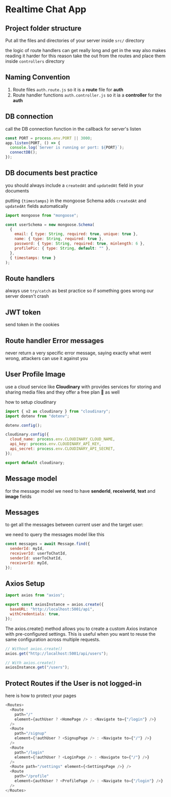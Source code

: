 # Realtime Chat App

## Project folder structure

Put all the files and directories of your server inside `src/` directory

the logic of route handlers can get really long and get in the way also makes reading it harder
for this reason take the out from the routes and place them inside `controllers` directory

## Naming Convention

1. Route files `auth.route.js` so it is a **route** file for **auth**
2. Route handler functions `auth.controller.js` so it ia a **controller** for the **auth**

## DB connection

call the DB connection function in the callback for server's listen

```js
const PORT = process.env.PORT || 3000;
app.listen(PORT, () => {
  console.log(`Server is running or port: ${PORT}`);
  connectDB();
});
```

## DB documents best practice

you should always include a `createdAt` and `updatedAt` field in your documents

putting `{timestamps}` in the mongoose Schema adds `createdAt` and `updatedAt` fields automatically

```js
import mongoose from "mongoose";

const userSchema = new mongoose.Schema(
  {
    email: { type: String, required: true, unique: true },
    name: { type: String, required: true },
    password: { type: String, required: true, minlength: 6 },
    profilePic: { type: String, default: "" },
  },
  { timestamps: true }
);
```

## Route handlers

always use `try/catch` as best practice so if something goes wrong our server doesn't crash

## JWT token

send token in the cookies

## Route handler Error messages

never return a very specific error message, saying exactly what went wrong, attackers can use it against you

## User Profile Image

use a cloud service like **Cloudinary** with provides services for storing and sharing media files and they offer a free plan 🙂 as well

how to setup cloudinary

```js
import { v2 as cloudinary } from "cloudinary";
import dotenv from "dotenv";

dotenv.config();

cloudinary.config({
  cloud_name: process.env.CLOUDINARY_CLOUD_NAME,
  api_key: process.env.CLOUDINARY_API_KEY,
  api_secret: process.env.CLOUDINARY_API_SECRET,
});

export default cloudinary;
```

## Message model

for the message model we need to have **senderId**, **receiverId**, **text** and **image** fields

## Messages

to get all the messages between current user and the target user:

we need to query the messages model like this

```js
const messages = await Message.find({
  senderId: myId,
  receiverId: userToChatId,
  senderId: userToChatId,
  receiverId: myId,
});
```

## Axios Setup

```js
import axios from "axios";

export const axiosInstance = axios.create({
  baseURL: "http://localhost:5001/api",
  withCredentials: true,
});
```

The axios.create() method allows you to create a custom Axios instance with pre-configured settings. This is useful when you want to reuse the same configuration across multiple requests.

```js
// Without axios.create()
axios.get("http://localhost:5001/api/users");

// With axios.create()
axiosInstance.get("/users");
```

## Protect Routes if the User is not logged-in

here is how to protect your pages

```js
<Routes>
  <Route
    path="/"
    element={authUser ? <HomePage /> : <Navigate to={"/login"} />}
  />
  <Route
    path="/signup"
    element={!authUser ? <SignupPage /> : <Navigate to={"/"} />}
  />
  <Route
    path="/login"
    element={!authUser ? <LoginPage /> : <Navigate to={"/"} />}
  />
  <Route path="/settings" element={<SettingsPage />} />
  <Route
    path="/profile"
    element={authUser ? <ProfilePage /> : <Navigate to={"/login"} />}
  />
</Routes>
```
